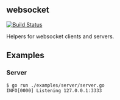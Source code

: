 websocket
---------

[![Build Status](https://travis-ci.org/cryptounicorns/websocket.svg?branch=master)](https://travis-ci.org/cryptounicorns/websocket)

Helpers for websocket clients and servers.


## Examples

### Server

``` console
$ go run ./examples/server/server.go
INFO[0000] Listening 127.0.0.1:3333
```
